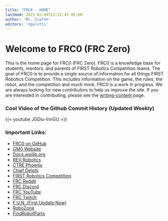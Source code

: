 ```yaml
---
title: "FRC0 - HOME"
lastmod: 2023-02-04T22:22:45-05:00
author: 'Mr. Siefen'
editors: 'ngalotti'
---
```


# Welcome to FRC0 (FRC Zero)

This is the home page for FRC0 (FRC Zero).  FRC0 is a knowledge base for students, mentors, and parents of FIRST Robotics Competition teams.  The goal of FRC0 is to provide a single source of information for all things FIRST Robotics Competition.  This includes information on the game, the rules, the robot, and the competition and much more.  FRC0 is a work in progress.  We are always looking for new contributors to help us improve the site.  If you are interested in contributing, please see the [writing-content](/about/writing-content) page.

### Cool Video of the Github Commit History (Updated Weekly)

{{< youtube JGDiu-InnGU >}}

### Important Links:

- [FRC0 on GitHub](https://github.com/frc0/frc0site)
- [GM0 Website](https://gm0.org)
- [Docs.wpilib.org](https://docs.wpilib.org/en/stable/)
- [REV Robotics](https://docs.revrobotics.com/docs/rev-ion)
- [CTRE Phoenix](https://phoenix-documentation.readthedocs.io/en/latest/)
- [Chief Delphi](https://www.chiefdelphi.com/)
- [FIRST Robotics Competition](https://www.firstinspires.org/robotics/frc)
- [FRC Reddit](https://www.reddit.com/r/FRC/)
- [FRC Discord](https://discord.gg/frc)
- [FRC YouTube](https://www.youtube.com/@FIRSTRoboticsCompetition)
- [FRC Twitch](https://www.twitch.tv/firstinspires)
- [F.U.N. (First Update Now)](https://www.youtube.com/firstupdatesnow)
- [RoboZone](https://www.youtube.com/c/RoboZoneTV)
- [FindRobotParts](https://www.findrobotparts.com/)
